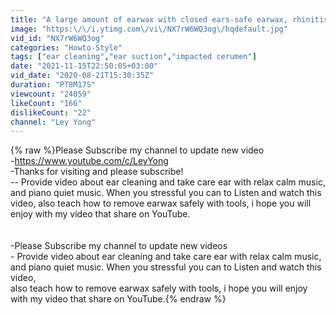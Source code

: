 ```yaml
---
title: "A large amount of earwax with closed ears-safe earwax, rhinitis treatment  ,Take Care Your Ears # 18"
image: "https:\/\/i.ytimg.com\/vi\/NX7rW6WQ3og\/hqdefault.jpg"
vid_id: "NX7rW6WQ3og"
categories: "Howto-Style"
tags: ["ear cleaning","ear suction","impacted cerumen"]
date: "2021-11-15T22:50:05+03:00"
vid_date: "2020-08-21T15:30:35Z"
duration: "PT8M17S"
viewcount: "24059"
likeCount: "166"
dislikeCount: "22"
channel: "Ley Yong"
---
```

{% raw %}Please Subscribe my channel to update new video<br />-<a rel="nofollow" target="blank" href="https://www.youtube.com/c/LeyYong">https://www.youtube.com/c/LeyYong</a><br />-Thanks for visiting and please subscribe!<br />-- Provide video about ear cleaning and take care ear with relax calm music, and piano quiet music. When you stressful you can to Listen and watch this video, also teach how to remove earwax safely with tools, i hope you will enjoy with my video that share on YouTube. <br /><br /><br />-Please Subscribe my channel to update new videos <br /> - Provide video about ear cleaning and take care ear with relax calm music,<br /> and piano quiet music. When you stressful you can to Listen and watch this video, <br />also teach how to remove earwax safely with tools, i hope you will enjoy with my video that share on YouTube.{% endraw %}

